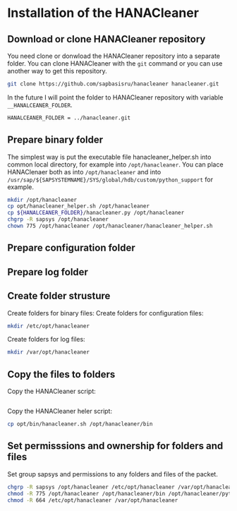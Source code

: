 Installation of the HANACleaner 
===============================

Download or clone HANACleaner repository
----------------------------------------
You need clone or donwload the HANACleaner repository into a separate folder.
You can clone HANACleaner with the `git` command or you can use another way to get this repository.
```sh
git clone https://github.com/sapbasisru/hanacleaner hanacleaner.git
```

In the future I will point the folder to HANACleaner repository with variable `__HANALCEANER_FOLDER`.
```sh
HANALCEANER_FOLDER = ../hanacleaner.git
```

Prepare binary folder
---------------------

The simplest way is put the executable file hanacleaner_helper.sh into common local directory, 
for example into `/opt/hanacleaner`. You can place HANAClenaer both as 
into `/opt/hanacleaner` and 
into `/usr/sap/${SAPSYSTEMNAME}/SYS/global/hdb/custom/python_support`
for example.

```sh
mkdir /opt/hanacleaner
cp opt/hanacleaner_helper.sh /opt/hanacleaner
cp ${HANALCEANER_FOLDER}/hanacleaner.py /opt/hanacleaner
chgrp -R sapsys /opt/hanacleaner
chown 775 /opt/hanacleaner /opt/hanacleaner/hanacleaner_helper.sh
```

Prepare configuration folder
----------------------------

Prepare log folder
------------------


Create folder strusture
-----------------------
Create folders for binary files:
Create folders for configuration files:
```sh
mkdir /etc/opt/hanacleaner
```

Create folders for log files:
```sh
mkdir /var/opt/hanacleaner
```

Copy the files to folders
-------------------------
Copy the HANACleaner script:
```sh
```
Copy the HANACleaner heler script:
```sh
cp opt/bin/hanacleaner.sh /opt/hanacleaner/bin
```

Set permisssions and ownership for folders and files
----------------------------------------------------
Set group sapsys and permissions to any folders and files of the packet.
```sh
chgrp -R sapsys /opt/hanacleaner /etc/opt/hanacleaner /var/opt/hanacleaner
chmod -R 775 /opt/hanacleaner /opt/hanacleaner/bin /opt/hanacleaner/python
chmod -R 664 /etc/opt/hanacleaner /var/opt/hanacleaner
```
